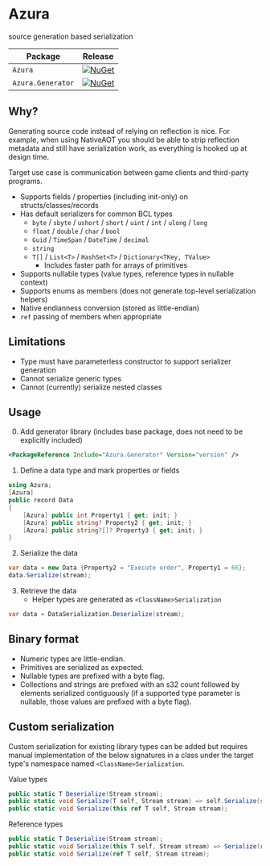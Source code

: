 # Azura
 source generation based serialization

| Package                | Release |
|------------------------|---------|
| `Azura`           | [![NuGet](https://img.shields.io/nuget/v/Azura.svg)](https://www.nuget.org/packages/Azura/)|
| `Azura.Generator` | [![NuGet](https://img.shields.io/nuget/v/Azura.Generator.svg)](https://www.nuget.org/packages/Azura.Generator/) |

## Why?

Generating source code instead of relying on reflection is nice. For example,
when using NativeAOT you should be able to strip reflection metadata and
still have serialization work, as everything is hooked up at design time.

Target use case is communication between game clients and third-party programs.

* Supports fields / properties (including init-only) on structs/classes/records
* Has default serializers for common BCL types
  - `byte` / `sbyte` / `ushort` / `short` / `uint` / `int` / `ulong` / `long`
  - `float` / `double` / `char` / `bool`
  - `Guid` / `TimeSpan` / `DateTime` / `decimal`
  - `string`
  - `T[]` / `List<T>` / `HashSet<T>` / `Dictionary<TKey, TValue>`
    - Includes faster path for arrays of primitives
* Supports nullable types (value types, reference types in nullable context)
* Supports enums as members (does not generate top-level serialization helpers)
* Native endianness conversion (stored as little-endian)
* `ref` passing of members when appropriate

## Limitations

* Type must have parameterless constructor to support serializer generation
* Cannot serialize generic types
* Cannot (currently) serialize nested classes

## Usage

0. Add generator library (includes base package, does not need to be explicitly included)

```xml
<PackageReference Include="Azura.Generator" Version="version" />
```

1. Define a data type and mark properties or fields

```csharp
using Azura;
[Azura]
public record Data
{
    [Azura] public int Property1 { get; init; }
    [Azura] public string? Property2 { get; init; }
    [Azura] public string?[]? Property3 { get; init; }
}
```

2. Serialize the data

```csharp
var data = new Data {Property2 = "Execute order", Property1 = 66};
data.Serialize(stream);
```

3. Retrieve the data
   - Helper types are generated as `<ClassName>Serialization`

```csharp
var data = DataSerialization.Deserialize(stream);
```

## Binary format

* Numeric types are little-endian.
* Primitives are serialized as expected.
* Nullable types are prefixed with a byte flag.
* Collections and strings are prefixed with an s32 count followed by
  elements serialized contiguously (if a supported type parameter is
  nullable, those values are prefixed with a byte flag).

## Custom serialization

Custom serialization for existing library types can be added but requires
manual implementation of the below signatures in a class under the target
type's namespace named `<ClassName>Serialization`.

Value types

```csharp
public static T Deserialize(Stream stream);
public static void Serialize(T self, Stream stream) => self.Serialize(stream);
public static void Serialize(this ref T self, Stream stream);
```

Reference types

```csharp
public static T Deserialize(Stream stream);
public static void Serialize(this T self, Stream stream) => Serialize(ref self, stream);
public static void Serialize(ref T self, Stream stream);
```
